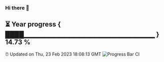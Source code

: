 ### Hi there 👋
⏳ Year progress { ████▁▁▁▁▁▁▁▁▁▁▁▁▁▁▁▁▁▁▁▁▁▁▁▁▁▁ } 14.73 %
---
⏰ Updated on Thu, 23 Feb 2023 18:08:13 GMT
![Progress Bar CI](https://github.com/Moyi321/Moyi321/workflows/Progress%20Bar%20CI/badge.svg)
